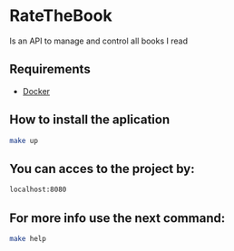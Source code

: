 # RateTheBook
Is an API to manage and control all books I read

## Requirements

- [Docker](https://www.docker.com)

## How to install the aplication

```bash
make up
```

## You can acces to the project by:

```bash
localhost:8080
```

 ## For more info use the next command:

```bash
make help
```
